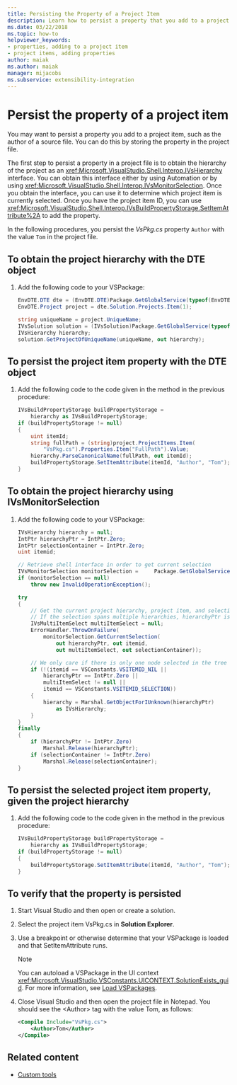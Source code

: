 ```yaml
---
title: Persisting the Property of a Project Item
description: Learn how to persist a property that you add to a project item by storing the property in the project file in your extended project type.
ms.date: 03/22/2018
ms.topic: how-to
helpviewer_keywords:
- properties, adding to a project item
- project items, adding properties
author: maiak
ms.author: maiak
manager: mijacobs
ms.subservice: extensibility-integration
---
```

# Persist the property of a project item

You may want to persist a property you add to a project item, such as the author of a source file. You can do this by storing the property in the project file.

 The first step to persist a property in a project file is to obtain the hierarchy of the project as an <xref:Microsoft.VisualStudio.Shell.Interop.IVsHierarchy> interface. You can obtain this interface either by using Automation or by using <xref:Microsoft.VisualStudio.Shell.Interop.IVsMonitorSelection>. Once you obtain the interface, you can use it to determine which project item is currently selected. Once you have the project item ID, you can use <xref:Microsoft.VisualStudio.Shell.Interop.IVsBuildPropertyStorage.SetItemAttribute%2A> to add the property.

 In the following procedures, you persist the *VsPkg.cs* property `Author` with the value `Tom` in the project file.

## To obtain the project hierarchy with the DTE object

1. Add the following code to your VSPackage:

    ```csharp
    EnvDTE.DTE dte = (EnvDTE.DTE)Package.GetGlobalService(typeof(EnvDTE.DTE));
    EnvDTE.Project project = dte.Solution.Projects.Item(1);

    string uniqueName = project.UniqueName;
    IVsSolution solution = (IVsSolution)Package.GetGlobalService(typeof(SVsSolution));
    IVsHierarchy hierarchy;
    solution.GetProjectOfUniqueName(uniqueName, out hierarchy);
    ```

## To persist the project item property with the DTE object

1. Add the following code to the code given in the method in the previous procedure:

    ```csharp
    IVsBuildPropertyStorage buildPropertyStorage =
        hierarchy as IVsBuildPropertyStorage;
    if (buildPropertyStorage != null)
    {
        uint itemId;
        string fullPath = (string)project.ProjectItems.Item(
            "VsPkg.cs").Properties.Item("FullPath").Value;
        hierarchy.ParseCanonicalName(fullPath, out itemId);
        buildPropertyStorage.SetItemAttribute(itemId, "Author", "Tom");
    }
    ```

## To obtain the project hierarchy using IVsMonitorSelection

1. Add the following code to your VSPackage:

    ```csharp
    IVsHierarchy hierarchy = null;
    IntPtr hierarchyPtr = IntPtr.Zero;
    IntPtr selectionContainer = IntPtr.Zero;
    uint itemid;

    // Retrieve shell interface in order to get current selection
    IVsMonitorSelection monitorSelection =     Package.GetGlobalService(typeof(SVsShellMonitorSelection)) as     IVsMonitorSelection;
    if (monitorSelection == null)
        throw new InvalidOperationException();

    try
    {
        // Get the current project hierarchy, project item, and selection container for the current selection
        // If the selection spans multiple hierarchies, hierarchyPtr is Zero
        IVsMultiItemSelect multiItemSelect = null;
        ErrorHandler.ThrowOnFailure(
            monitorSelection.GetCurrentSelection(
                out hierarchyPtr, out itemid,
                out multiItemSelect, out selectionContainer));

        // We only care if there is only one node selected in the tree
        if (!(itemid == VSConstants.VSITEMID_NIL ||
            hierarchyPtr == IntPtr.Zero ||
            multiItemSelect != null ||
            itemid == VSConstants.VSITEMID_SELECTION))
        {
            hierarchy = Marshal.GetObjectForIUnknown(hierarchyPtr)
                as IVsHierarchy;
        }
    }
    finally
    {
        if (hierarchyPtr != IntPtr.Zero)
            Marshal.Release(hierarchyPtr);
        if (selectionContainer != IntPtr.Zero)
            Marshal.Release(selectionContainer);
    }
    ```

## To persist the selected project item property, given the project hierarchy

1. Add the following code to the code given in the method in the previous procedure:

    ```csharp
    IVsBuildPropertyStorage buildPropertyStorage =
        hierarchy as IVsBuildPropertyStorage;
    if (buildPropertyStorage != null)
    {
        buildPropertyStorage.SetItemAttribute(itemId, "Author", "Tom");
    }
    ```

## To verify that the property is persisted

1. Start Visual Studio and then open or create a solution.

2. Select the project item VsPkg.cs in **Solution Explorer**.

3. Use a breakpoint or otherwise determine that your VSPackage is loaded and that SetItemAttribute runs.

   > [!NOTE]
   > You can autoload a VSPackage in the UI context <xref:Microsoft.VisualStudio.VSConstants.UICONTEXT.SolutionExists_guid>. For more information, see [Load VSPackages](../extensibility/loading-vspackages.md).

4. Close Visual Studio and then open the project file in Notepad. You should see the \<Author> tag with the value Tom, as follows:

   ```xml
   <Compile Include="VsPkg.cs">
       <Author>Tom</Author>
   </Compile>
   ```

## Related content

- [Custom tools](../extensibility/internals/custom-tools.md)
